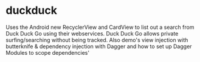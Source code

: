 duckduck
========

Uses the Android new RecyclerView and CardView to list out a search from Duck Duck Go using their webservices.  Duck Duck Go allows private surfing/searching without being tracked.  Also demo's view injection with butterknife & dependency injection with Dagger and how to set up Dagger Modules to scope dependencies'
